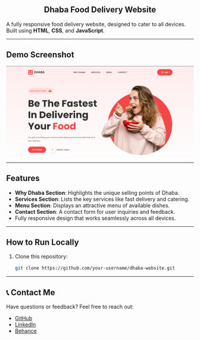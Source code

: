 <h2 align="center">Dhaba Food Delivery Website</h2>

A fully responsive food delivery website, designed to cater to all devices. Built using **HTML**, **CSS**, and **JavaScript**.

---

## Demo Screenshot

![Dhaba Website Preview](./DHABA.png)

---

## Features

- **Why Dhaba Section**: Highlights the unique selling points of Dhaba.
- **Services Section**: Lists the key services like fast delivery and catering.
- **Menu Section**: Displays an attractive menu of available dishes.
- **Contact Section**: A contact form for user inquiries and feedback.
- Fully responsive design that works seamlessly across all devices.

---

## How to Run Locally

1. Clone this repository:
   ```bash
   git clone https://github.com/your-username/dhaba-website.git

---

<section id="contact-me">
  <h2>📞 Contact Me</h2>
  <p>Have questions or feedback? Feel free to reach out:</p>
  <ul>
    <li><a href="https://github.com/TIRTH0409" target="_blank">GitHub</a></li>
    <li><a href="https://linkedin.com/in/tirth0409" target="_blank">LinkedIn</a></li>
    <li><a href="https://behance.net/TIRTH0409" target="_blank">Behance</a></li>
  </ul>
</section>

